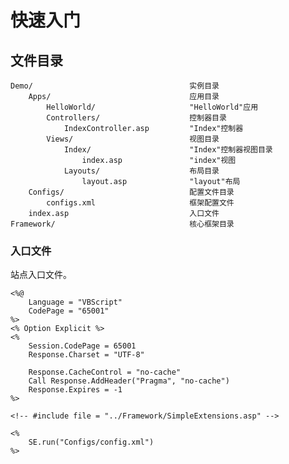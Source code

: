 快速入门
========

文件目录
--------

    Demo/                                   实例目录
        Apps/                               应用目录
            HelloWorld/                     "HelloWorld"应用
            Controllers/                    控制器目录
                IndexController.asp         "Index"控制器
            Views/                          视图目录
                Index/                      "Index"控制器视图目录
                    index.asp               "index"视图
                Layouts/                    布局目录
                    layout.asp              "layout"布局
        Configs/                            配置文件目录
            configs.xml                     框架配置文件
        index.asp                           入口文件
    Framework/                              核心框架目录

### 入口文件

站点入口文件。

~~~
<%@
    Language = "VBScript"
    CodePage = "65001"
%>
<% Option Explicit %>
<%
    Session.CodePage = 65001
    Response.Charset = "UTF-8"

    Response.CacheControl = "no-cache"
    Call Response.AddHeader("Pragma", "no-cache")
    Response.Expires = -1
%>

<!-- #include file = "../Framework/SimpleExtensions.asp" -->

<%
    SE.run("Configs/config.xml")
%>
~~~